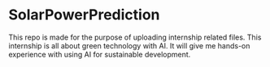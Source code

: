 # SolarPowerPrediction
This repo is made for the purpose of uploading internship related files. This internship is all about green technology with AI. It will give me hands-on experience with using AI for sustainable development. 
